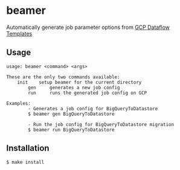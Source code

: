 # beamer
Automatically generate job parameter options from [GCP Dataflow Templates](https://github.com/GoogleCloudPlatform/DataflowTemplates)


## Usage

```
usage: beamer <command> <args>

These are the only two commands available:
	init    setup beamer for the current directory
        gen     generates a new job config
        run     runs the generated job config on GCP

Examples:
        - Generates a job config for BigQueryToDatastore
        $ beamer gen BigQueryToDatastore

        - Run the job config for BigQueryToDatastore migration
        $ beamer run BigQueryToDatastore
```

## Installation

```shell
$ make install
```

